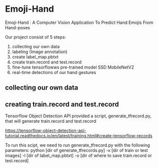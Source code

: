 # Emoji-Hand
Emoji-Hand : A Computer Vision Application To Predict Hand Emojis From Hand-poses


Our project consist of 5 steps:
1. collecting our own data
2. labeling (Image annotation)
3. create label_map.pbtxt
4. create train.record and test.record
5. fine-tune tensorflowws pre-trained model SSD MobileNetV2
6. real-time detections of our hand gestures

## collecting our own data



## creating train.record and test.record

Tensorflow Object Detection API provided a script, generate_tfrecord.py, that will generate train.record and test.record

https://tensorflow-object-detection-api-tutorial.readthedocs.io/en/latest/training.html#create-tensorflow-records

To run this scipt, we need to run generate_tfrecord.py with the following parameters:
python [dir of generate_tfrecords.py] -x [dir of train or test images] -l [dir of label_map.pbtxt] -o [dir of where to save train.record or test.record]
